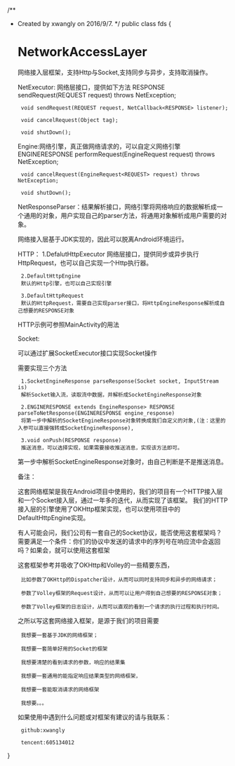 /**
 * Created by xwangly on 2016/9/7.
 */
public class fds {
    # NetworkAccessLayer
    网络接入层框架，支持Http与Socket,支持同步与异步，支持取消操作。

    NetExecutor: 网络层接口，提供如下方法
        RESPONSE sendRequest(REQUEST request) throws NetException;

        void sendRequest(REQUEST request, NetCallback<RESPONSE> listener);

        void cancelRequest(Object tag);

        void shutDown();


    Engine:网络引擎，真正做网络请求的，可以自定义网络引擎
        ENGINERESPONSE performRequest(EngineRequest<REQUEST> request) throws NetException;

        void cancelRequest(EngineRequest<REQUEST> request) throws NetException;

        void shutDown();


    NetResponseParser：结果解析接口，网络引擎将网络响应的数据解析成一个通用的对象，用户实现自己的parser方法，将通用对象解析成用户需要的对象。


    网络接入层基于JDK实现的，因此可以脱离Android环境运行。


    HTTP：
        1.DefalutHttpExecutor
        网络层接口，提供同步或异步执行HttpRequest，也可以自己实现一个Http执行器。
    
        2.DefaultHttpEngine
        默认的Http引擎，也可以自己实现引擎
    
        3.DefaultHttpRequest
        默认的HttpRequest，需要自己实现parser接口，将HttpEngineResponse解析成自己想要的RESPONSE对象

    HTTP示例可参照MainActivity的用法


    Socket:

    可以通过扩展SocketExecutor接口实现Socket操作

    需要实现三个方法

        1.SocketEngineResponse parseResponse(Socket socket, InputStream is)
        解析Socket输入流，读取流中数据，并解析成SocketEngineResponse对象

        2.ENGINERESPONSE extends EngineResponse> RESPONSE parseToNetResponse(ENGINERESPONSE engine_response)
        将第一步中解析的SocketEngineResponse对象转换成我们自定义的对象,(注：这里的入参可以直接强转成SocketEngineResponse),

        3.void onPush(RESPONSE response)
        推送消息，可以选择实现，如果需要接收推送消息，实现该方法即可。

    第一步中解析SocketEngineResponse对象时，由自己判断是不是推送消息。


    备注：

    这套网络框架是我在Android项目中使用的，我们的项目有一个HTTP接入层和一个Socket接入层，通过一年多的迭代，从而实现了该框架。
    我们的HTTP接入层的引擎使用了OKHttp框架实现，也可以使用项目中的DefaultHttpEngine实现。


    有人可能会问，我们公司有一套自己的Socket协议，能否使用这套框架吗？
    需要满足一个条件：你们的协议中发送的请求中的序列号在响应流中会返回吗？如果会，就可以使用这套框架



    这套框架参考并吸收了OKHttp和Volley的一些精要东西，

        比如参数了OKHttp的Dispatcher设计，从而可以同时支持同步和异步的网络请求；

        参数了Volley框架的Request设计，从而可以让用户得到自己想要的RESPONSE对象；

        参数了Volley框架的日志设计，从而可以直观的看到一个请求的执行过程和执行时间。




    之所以写这套网络接入框架，是源于我们的项目需要

        我想要一套基于JDK的网络框架；

        我想要一套简单好用的Socket的框架

        我想要清楚的看到请求的参数，响应的结果集

        我想要一套通用的能指定响应结果类型的网络框架，

        我想要一套能取消请求的网络框架

        我想要。。。



    如果使用中遇到什么问题或对框架有建议的请与我联系：

        github:xwangly

        tencent:605134012

}
